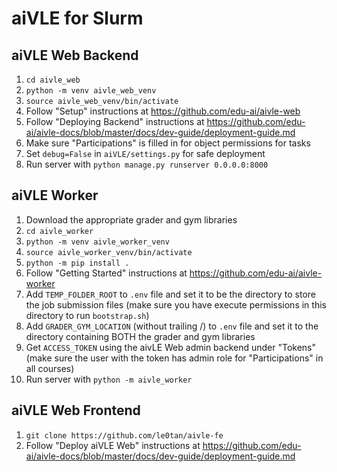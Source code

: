 # aiVLE for Slurm

## aiVLE Web Backend
1. `cd aivle_web`
2. `python -m venv aivle_web_venv`
3. `source aivle_web_venv/bin/activate`
4. Follow "Setup" instructions at https://github.com/edu-ai/aivle-web 
5. Follow "Deploying Backend" instructions at https://github.com/edu-ai/aivle-docs/blob/master/docs/dev-guide/deployment-guide.md
6. Make sure "Participations" is filled in for object permissions for tasks
7. Set `debug=False` in `aiVLE/settings.py` for safe deployment
8. Run server with `python manage.py runserver 0.0.0.0:8000`

## aiVLE Worker
1. Download the appropriate grader and gym libraries
2. `cd aivle_worker`
3. `python -m venv aivle_worker_venv`
4. `source aivle_worker_venv/bin/activate`
5. `python -m pip install .`
6. Follow "Getting Started" instructions at https://github.com/edu-ai/aivle-worker
7. Add `TEMP_FOLDER_ROOT` to `.env` file and set it to be the directory to store the job submission files (make sure you have execute permissions in this directory to run `bootstrap.sh`)
8. Add `GRADER_GYM_LOCATION` (without trailing /) to `.env` file and set it to the directory containing BOTH the grader and gym libraries
9. Get `ACCESS_TOKEN` using the aivLE Web admin backend under "Tokens" (make sure the user with the token has admin role for "Participations" in all courses)
10. Run server with `python -m aivle_worker`

## aiVLE Web Frontend
1. `git clone https://github.com/le0tan/aivle-fe`
2. Follow "Deploy aiVLE Web" instructions at https://github.com/edu-ai/aivle-docs/blob/master/docs/dev-guide/deployment-guide.md